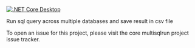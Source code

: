 [![.NET Core Desktop](https://github.com/fkostya/multisqlrun/actions/workflows/dotnet-desktop.yml/badge.svg)](https://github.com/fkostya/multisqlrun/actions/workflows/dotnet-desktop.yml)

Run sql query across multiple databases and save result in csv file

To open an issue for this project, please visit the core multisqlrun project issue tracker.
